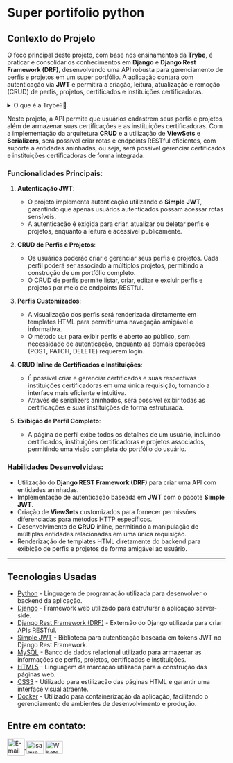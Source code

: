 # Super portifolio python 

## Contexto do Projeto

O foco principal deste projeto, com base nos ensinamentos da **Trybe**, é praticar e consolidar os conhecimentos em **Django** e **Django Rest Framework (DRF)**, desenvolvendo uma API robusta para gerenciamento de perfis e projetos em um super portfólio. A aplicação contará com autenticação via **JWT** e permitirá a criação, leitura, atualização e remoção (CRUD) de perfis, projetos, certificados e instituições certificadoras.

<details>
  <summary>O que é a Trybe?🤔</summary>
  A Trybe é uma escola de desenvolvimento web genuinamente comprometida com o sucesso profissional de seus estudantes. Com o Modelo de Sucesso Compartilhado (MSC) oferecido pela Trybe Fintech, uma instituição financeira autorizada pelo Banco Central do Brasil, os alunos têm a opção de pagar apenas quando estiverem trabalhando.
</details>


Neste projeto, a API permite que usuários cadastrem seus perfis e projetos, além de armazenar suas certificações e as instituições certificadoras. Com a implementação da arquitetura **CRUD** e a utilização de **ViewSets** e **Serializers**, será possível criar rotas e endpoints RESTful eficientes, com suporte a entidades aninhadas, ou seja, será possível gerenciar certificados e instituições certificadoras de forma integrada.

### Funcionalidades Principais:

1. **Autenticação JWT**:
   - O projeto implementa autenticação utilizando o **Simple JWT**, garantindo que apenas usuários autenticados possam acessar rotas sensíveis.
   - A autenticação é exigida para criar, atualizar ou deletar perfis e projetos, enquanto a leitura é acessível publicamente.

2. **CRUD de Perfis e Projetos**:
   - Os usuários poderão criar e gerenciar seus perfis e projetos. Cada perfil poderá ser associado a múltiplos projetos, permitindo a construção de um portfólio completo.
   - O CRUD de perfis permite listar, criar, editar e excluir perfis e projetos por meio de endpoints RESTful.

3. **Perfis Customizados**:
   - A visualização dos perfis será renderizada diretamente em templates HTML para permitir uma navegação amigável e informativa.
   - O método `GET` para exibir perfis é aberto ao público, sem necessidade de autenticação, enquanto as demais operações (POST, PATCH, DELETE) requerem login.

4. **CRUD Inline de Certificados e Instituições**:
   - É possível criar e gerenciar certificados e suas respectivas instituições certificadoras em uma única requisição, tornando a interface mais eficiente e intuitiva.
   - Através de serializers aninhados, será possível exibir todas as certificações e suas instituições de forma estruturada.

5. **Exibição de Perfil Completo**:
   - A página de perfil exibe todos os detalhes de um usuário, incluindo certificados, instituições certificadoras e projetos associados, permitindo uma visão completa do portfólio do usuário.

### Habilidades Desenvolvidas:

- Utilização do **Django REST Framework (DRF)** para criar uma API com entidades aninhadas.
- Implementação de autenticação baseada em **JWT** com o pacote **Simple JWT**.
- Criação de **ViewSets** customizados para fornecer permissões diferenciadas para métodos HTTP específicos.
- Desenvolvimento de **CRUD** inline, permitindo a manipulação de múltiplas entidades relacionadas em uma única requisição.
- Renderização de templates HTML diretamente do backend para exibição de perfis e projetos de forma amigável ao usuário.

---

## Tecnologias Usadas

- [Python](https://www.python.org/) - Linguagem de programação utilizada para desenvolver o backend da aplicação.
- [Django](https://www.djangoproject.com/) - Framework web utilizado para estruturar a aplicação server-side.
- [Django Rest Framework (DRF)](https://www.django-rest-framework.org/) - Extensão do Django utilizada para criar APIs RESTful.
- [Simple JWT](https://django-rest-framework-simplejwt.readthedocs.io/en/latest/) - Biblioteca para autenticação baseada em tokens JWT no Django Rest Framework.
- [MySQL](https://www.mysql.com/) -  Banco de dados relacional utilizado para armazenar as informações de perfis, projetos, certificados e instituições.
- [HTML5](https://developer.mozilla.org/en-US/docs/Web/Guide/HTML/HTML5) - Linguagem de marcação utilizada para a construção das páginas web.
- [CSS3](https://developer.mozilla.org/en-US/docs/Web/CSS) - Utilizado para estilização das páginas HTML e garantir uma interface visual atraente.
- [Docker](https://www.docker.com/) - Utilizado para containerização da aplicação, facilitando o gerenciamento de ambientes de desenvolvimento e produção.



## Entre em contato:
<a href="mailto:zazac3179@gmail.com" target="_blank">
  <img align="center" src="https://img.shields.io/badge/Gmail-D14836?style=for-the-badge&logo=gmail&logoColor=white" alt="E-mail" height="40" width="auto" />
</a>
<a href="https://www.linkedin.com/in/isaque-s-oliveira/" target="blank"><img align="center" src="https://raw.githubusercontent.com/rahuldkjain/github-profile-readme-generator/master/src/images/icons/Social/linked-in-alt.svg" alt="isaque oliveira" height="30" width="40" /></a>
<a href="https://wa.me/5574981510614" target="blank"><img align="center" src="https://raw.githubusercontent.com/rahuldkjain/github-profile-readme-generator/master/src/images/icons/Social/whatsapp.svg" alt="WhatsApp" height="30" width="40" /></a>
